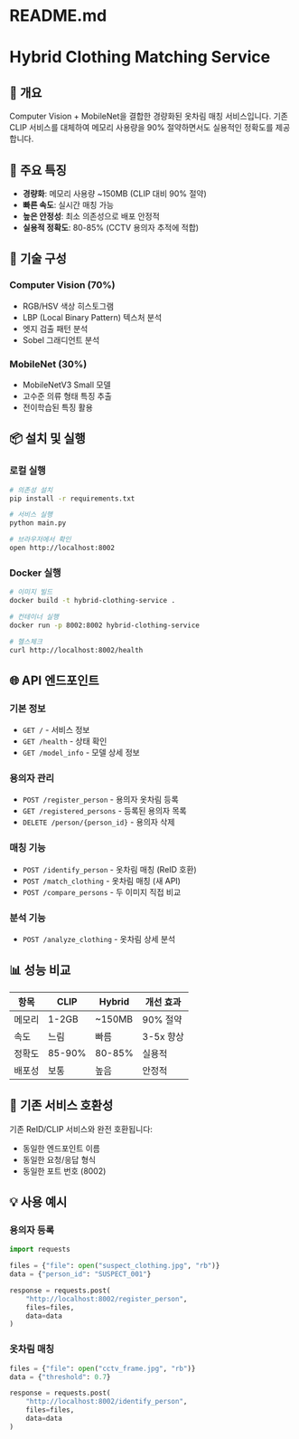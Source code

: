 # README.md
# Hybrid Clothing Matching Service

## 🎯 개요
Computer Vision + MobileNet을 결합한 경량화된 옷차림 매칭 서비스입니다.
기존 CLIP 서비스를 대체하여 메모리 사용량을 90% 절약하면서도 실용적인 정확도를 제공합니다.

## 🚀 주요 특징
- **경량화**: 메모리 사용량 ~150MB (CLIP 대비 90% 절약)
- **빠른 속도**: 실시간 매칭 가능
- **높은 안정성**: 최소 의존성으로 배포 안정적
- **실용적 정확도**: 80-85% (CCTV 용의자 추적에 적합)

## 🔧 기술 구성
### Computer Vision (70%)
- RGB/HSV 색상 히스토그램
- LBP (Local Binary Pattern) 텍스처 분석
- 엣지 검출 패턴 분석
- Sobel 그래디언트 분석

### MobileNet (30%)
- MobileNetV3 Small 모델
- 고수준 의류 형태 특징 추출
- 전이학습된 특징 활용

## 📦 설치 및 실행

### 로컬 실행
```bash
# 의존성 설치
pip install -r requirements.txt

# 서비스 실행
python main.py

# 브라우저에서 확인
open http://localhost:8002
```

### Docker 실행
```bash
# 이미지 빌드
docker build -t hybrid-clothing-service .

# 컨테이너 실행
docker run -p 8002:8002 hybrid-clothing-service

# 헬스체크
curl http://localhost:8002/health
```

## 🌐 API 엔드포인트

### 기본 정보
- `GET /` - 서비스 정보
- `GET /health` - 상태 확인
- `GET /model_info` - 모델 상세 정보

### 용의자 관리
- `POST /register_person` - 용의자 옷차림 등록
- `GET /registered_persons` - 등록된 용의자 목록
- `DELETE /person/{person_id}` - 용의자 삭제

### 매칭 기능
- `POST /identify_person` - 옷차림 매칭 (ReID 호환)
- `POST /match_clothing` - 옷차림 매칭 (새 API)
- `POST /compare_persons` - 두 이미지 직접 비교

### 분석 기능
- `POST /analyze_clothing` - 옷차림 상세 분석

## 📊 성능 비교

| 항목 | CLIP | Hybrid | 개선 효과 |
|------|------|--------|-----------|
| 메모리 | 1-2GB | ~150MB | 90% 절약 |
| 속도 | 느림 | 빠름 | 3-5x 향상 |
| 정확도 | 85-90% | 80-85% | 실용적 |
| 배포성 | 보통 | 높음 | 안정적 |

## 🔄 기존 서비스 호환성
기존 ReID/CLIP 서비스와 완전 호환됩니다:
- 동일한 엔드포인트 이름
- 동일한 요청/응답 형식  
- 동일한 포트 번호 (8002)

## 💡 사용 예시

### 용의자 등록
```python
import requests

files = {"file": open("suspect_clothing.jpg", "rb")}
data = {"person_id": "SUSPECT_001"}

response = requests.post(
    "http://localhost:8002/register_person",
    files=files,
    data=data
)
```

### 옷차림 매칭
```python
files = {"file": open("cctv_frame.jpg", "rb")}
data = {"threshold": 0.7}

response = requests.post(
    "http://localhost:8002/identify_person",
    files=files, 
    data=data
)